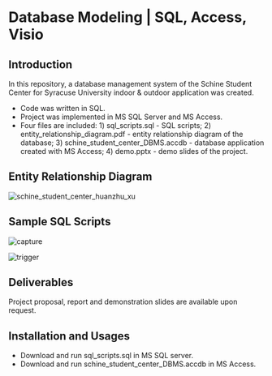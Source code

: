 # Database Modeling | SQL, Access, Visio
## Introduction
In this repository, a database management system of the Schine Student Center for Syracuse University indoor & outdoor application was created.
* Code was written in SQL.
* Project was implemented in MS SQL Server and MS Access.
* Four files are included: 1) sql_scripts.sql - SQL scripts; 2) entity_relationship_diagram.pdf - entity relationship diagram of the database; 3) schine_student_center_DBMS.accdb - database application created with MS Access; 4) demo.pptx - demo slides of the project. 

## Entity Relationship Diagram
![schine_student_center_huanzhu_xu](https://cloud.githubusercontent.com/assets/19921232/17567530/93df97b4-5ef4-11e6-904e-c96027069874.PNG)

## Sample SQL Scripts
![capture](https://cloud.githubusercontent.com/assets/19921232/17567672/2ef44984-5ef5-11e6-81a5-91e0bbc1c090.PNG)

![trigger](https://cloud.githubusercontent.com/assets/19921232/17567683/384a265c-5ef5-11e6-8230-6aee1c18cff3.png)

## Deliverables
Project proposal, report and demonstration slides are available upon request.

## Installation and Usages
* Download and run sql_scripts.sql in MS SQL server.
* Download and run schine_student_center_DBMS.accdb in MS Access.
